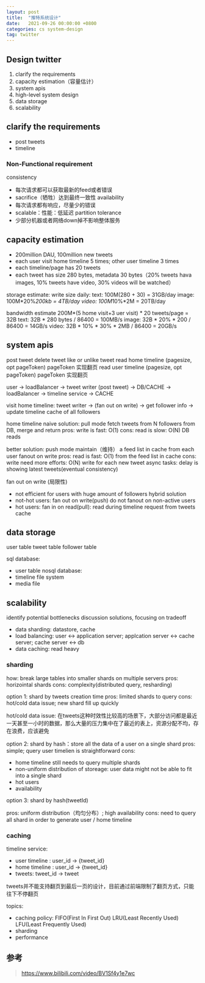 ```yaml
---
layout: post
title:  "推特系统设计"
date:   2021-09-26 00:00:00 +0800
categories: cs system-design
tag: twitter
---
```


## Design twitter

1. clarify the requirements
2. capacity estimation（容量估计）
3. system apis
4. high-level system design
5. data storage
6. scalability

## clarify the requirements

- post tweets
- timeline

###  Non-Functional requirement

consistency
- 每次请求都可以获取最新的feed或者错误
- sacrifice（牺牲）达到最终一致性
availability
- 每次请求都有响应，尽量少的错误
- scalable：性能：低延迟
partition tolerance
- 少部分机器或者网络down掉不影响整体服务

## capacity estimation

- 200million DAU, 100million new tweets
- each user visit home timeline 5 times; other user timeline 3 times
- each timeline/page has 20 tweets
- each tweet has size 280 bytes, metadata 30 bytes（20% tweets hava images, 10% tweets have video, 30% videos will be watched）

storage estimate:
write size daily:
text: 100M(280 + 30) = 31GB/day
image: 100M*20%*200kb = 4TB/day
video: 100M*10%*2M = 20TB/day

bandwidth estimate
200M*(5 home visit+3 uer visit) * 20 tweets/page = 32B
text: 32B * 280 bytes / 86400 = 100MB/s
image: 32B * 20% * 200 / 86400 = 14GB/s
video: 32B * 10% * 30% * 2MB / 86400 = 20GB/s

## system apis

post tweet
delete tweet
like or unlike tweet
read home timeline (pagesize, opt pageToken) pageToken 实现翻页
read user timeline (pagesize, opt pageToken) pageToken 实现翻页

user -> loadBalancer -> tweet writer (post tweet) -> DB/CACHE
     -> loadBalancer -> timeline service -> CACHE

 visit home timeline:
 tweet writer -> (fan out on write) -> get follower info -> update timeline cache of all followers

home timeline 
naive solution: pull mode
fetch tweets from N followers from DB, merge and return
pros: write is fast: O(1)
cons: read is slow: O(N) DB reads

better solution: push mode
maintain（维持） a feed list in cache from each user
fanout on write
pros: read is fast: O(1) from the feed list in cache
cons: write need more efforts: O(N) write for each new tweet
async tasks: delay is showing latest tweets(eventual consistency)

fan out on write (局限性)
- not efficient for users with huge amount of followers
hybrid solution
- not-hot users:
fan out on write(push)
do not fanout on non-active users
- hot users:
fan in on read(pull): read during timeline request from tweets cache

## data storage

user table
tweet table
follower table

sql database:
- user table
nosql database:
- timeline
file system
- media file

## scalability

identify potential bottlenecks
discussion solutions, focusing on tradeoff
- data sharding: datastore, cache
- load balancing: user <-> application server; applcation server <-> cache server; cache server <-> db
- data caching: read heavy

### sharding

how: break large tables into smaller shards on multiple servers
pros: horizointal shards
cons: complexity(distributed query, resharding)

option 1: shard by tweets creation time
pros: limited shards to query
cons: hot/cold data issue; new shard fill up quickly

hot/cold data issue: 在tweets这种时效性比较高的场景下，大部分访问都是最近一天甚至一小时的数据，那么大量的压力集中在了最近的表上，资源分配不均，存在浪费，应该避免

option 2: shard by hash：store all the data of a user on a single shard
pros: simple; query user timelien is straightforward
cons: 
- home timeline still needs to query multiple shards
- non-uniform distribution of storeage: user data might not be able to fit into a single shard
- hot users
- availability

option 3: shard by hash(tweetId)

pros: uniform distribution（均匀分布）; high availability
cons: need to query all shard in order to generate user / home timeline

### caching

timeline service:
- user timeline : user_id -> {tweet_id}
- home timeline : user_id -> {tweet_id}
- tweets: tweet_id -> tweet

tweets并不能支持翻页到最后一页的设计，目前通过前端限制了翻页方式，只能往下不停翻页

topics:
- caching policy: FIFO(First In First Out) LRU(Least Recently Used) LFU(Least Frequently Used)
- sharding
- performance

## 参考

> https://www.bilibili.com/video/BV1Sf4y1e7wc